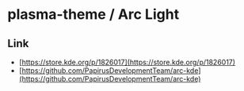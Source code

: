 

# plasma-theme / Arc Light


## Link

* [https://store.kde.org/p/1826017](https://store.kde.org/p/1826017)
* [https://github.com/PapirusDevelopmentTeam/arc-kde](https://github.com/PapirusDevelopmentTeam/arc-kde)
